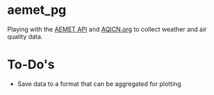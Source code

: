 # aemet_pg
Playing with the [AEMET API](https://opendata.aemet.es/centrodedescargas/inicio) and [AQICN.org](https://aqicn.org/api/) to collect weather and air quality data.

# To-Do's
- Save data to a format that can be aggregated for plotting